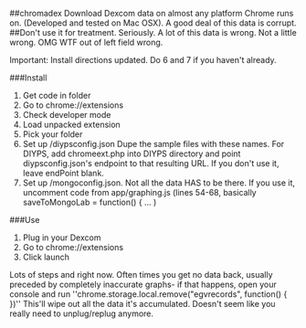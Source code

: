 ##chromadex
Download Dexcom data on almost any platform Chrome runs on. (Developed and tested on Mac OSX). A good deal of this data is corrupt. 
##Don't use it for treatment. Seriously. A lot of this data is wrong. Not a little wrong. OMG WTF out of left field wrong.

Important: Install directions updated. Do 6 and 7 if you haven't already.

###Install
1. Get code in folder
2. Go to chrome://extensions
3. Check developer mode
4. Load unpacked extension
5. Pick your folder
6. Set up /diypsconfig.json Dupe the sample files with these names. For DIYPS, add chromeext.php into DIYPS directory and point diypsconfig.json's endpoint to that resulting URL. If you don't use it, leave endPoint blank.
7. Set up /mongoconfig.json. Not all the data HAS to be there. If you use it, uncomment code from app/graphing.js (lines 54-68, basically saveToMongoLab = function() { ... )

###Use
1. Plug in your Dexcom
2. Go to chrome://extensions
3. Click launch

Lots of steps and right now. Often times you get no data back, usually preceded by completely inaccurate graphs- if that happens, open your console and run
''chrome.storage.local.remove("egvrecords", function() { })''
This'll wipe out all the data it's accumulated. Doesn't seem like you really need to unplug/replug anymore.
